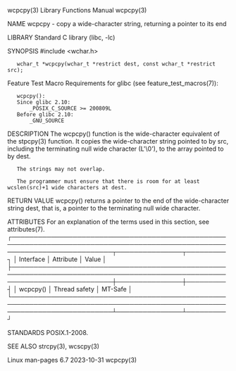 wcpcpy(3)							   Library Functions Manual							     wcpcpy(3)

NAME
       wcpcpy - copy a wide-character string, returning a pointer to its end

LIBRARY
       Standard C library (libc, -lc)

SYNOPSIS
       #include <wchar.h>

       wchar_t *wcpcpy(wchar_t *restrict dest, const wchar_t *restrict src);

   Feature Test Macro Requirements for glibc (see feature_test_macros(7)):

       wcpcpy():
	   Since glibc 2.10:
	       _POSIX_C_SOURCE >= 200809L
	   Before glibc 2.10:
	       _GNU_SOURCE

DESCRIPTION
       The wcpcpy() function is the wide-character equivalent of the stpcpy(3) function.  It copies the wide-character string pointed to by src, including the
       terminating null wide character (L'\0'), to the array pointed to by dest.

       The strings may not overlap.

       The programmer must ensure that there is room for at least wcslen(src)+1 wide characters at dest.

RETURN VALUE
       wcpcpy() returns a pointer to the end of the wide-character string dest, that is, a pointer to the terminating null wide character.

ATTRIBUTES
       For an explanation of the terms used in this section, see attributes(7).
       ┌───────────────────────────────────────────────────────────────────────────────────────────────────────────────────────────┬───────────────┬─────────┐
       │ Interface														   │ Attribute	   │ Value   │
       ├───────────────────────────────────────────────────────────────────────────────────────────────────────────────────────────┼───────────────┼─────────┤
       │ wcpcpy()														   │ Thread safety │ MT-Safe │
       └───────────────────────────────────────────────────────────────────────────────────────────────────────────────────────────┴───────────────┴─────────┘

STANDARDS
       POSIX.1-2008.

SEE ALSO
       strcpy(3), wcscpy(3)

Linux man-pages 6.7							  2023-10-31								     wcpcpy(3)
